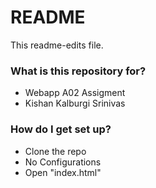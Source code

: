 # README #

This readme-edits file.

### What is this repository for? ###

* Webapp A02 Assigment
* Kishan Kalburgi Srinivas

### How do I get set up? ###

* Clone the repo
* No Configurations
* Open "index.html"
